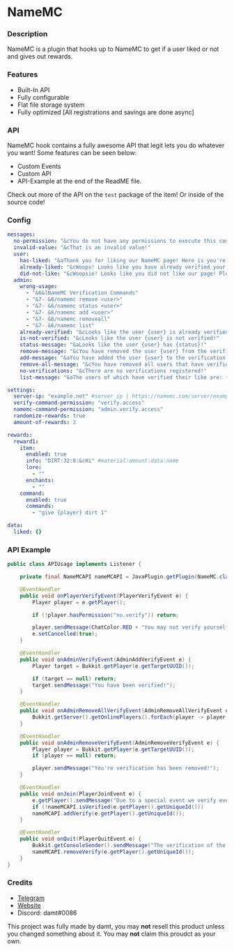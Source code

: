# NameMC

### Description
NameMC is a plugin that hooks up to NameMC to get if a user liked or not and gives out rewards. 

### Features
* Built-In API
* Fully configurable
* Flat file storage system
* Fully optimized [All registrations and savings are done async]

### API
NameMC hook contains a fully awesome API that legit lets you do whatever you want! Some features can be seen below:
* Custom Events
* Custom API
* API-Example at the end of the ReadME file.

Check out more of the API on the ``test`` package of the item! Or inside of the source code!

### Config
```yml
messages:
  no-permission: "&cYou do not have any permissions to execute this command!"
  invalid-value: "&cThat is an invalid value!"
  user:
    has-liked: "&aThank you for liking our NameMC page! Here is you're rewards!"
    already-liked: "&cWoops! Looks like you have already verified your like!"
    did-not-like: "&cWoopsie! Looks like you did not like our page! Please like at https://namemc.com/server/example.net"
  admin:
    wrong-usage:
      - "&6&lNameMC Verification Commands"
      - "&7- &6/namemc remove <user>"
      - "&7- &6/namemc status <user>"
      - "&7- &6/namemc add <user>"
      - "&7- &6/namemc removeall"
      - "&7- &6/namemc list"
    already-verified: "&cLooks like the user {user} is already verified!"
    is-not-verified: "&cLooks like the user {user} is not verified!"
    status-message: "&aLooks like the user {user} has {status}!"
    remove-message: "&cYou have removed the user {user} from the verification list!"
    add-message: "&aYou have added the user {user} to the verification list!"
    remove-all-message: "&cYou have removed all users that have verified their likes!"
    no-verifications: "&cThere are no verifications registered!"
    list-message: "&aThe users of which have verified their like are: {users}"

settings:
  server-ip: "example.net" #server ip | https://namemc.com/server/example.net #It would be "example.net"
  verify-command-permission: "verify.access"
  namemc-command-permission: "admin.verify.access"
  randomize-rewards: true
  amount-of-rewards: 2

rewards:
  reward1:
    item:
      enabled: true
      info: "DIRT:32:0:&cHi" #material:amount:data:name
      lore:
        - ""
      enchants:
        - ""
    command:
      enabled: true
      commands:
        - "give {player} dirt 1"

data:
  liked: {}
```

### API Example

```java
public class APIUsage implements Listener {

    private final NameMCAPI nameMCAPI = JavaPlugin.getPlugin(NameMC.class).getNameMCAPI();

    @EventHandler
    public void onPlayerVerifyEvent(PlayerVerifyEvent e) {
        Player player = e.getPlayer();

        if (!player.hasPermission("no.verify")) return;

        player.sendMessage(ChatColor.RED + "You may not verify yourself!");
        e.setCancelled(true);
    }

    @EventHandler
    public void onAdminVerifyEvent(AdminAddVerifyEvent e) {
        Player target = Bukkit.getPlayer(e.getTargetUUID());

        if (target == null) return;
        target.sendMessage("You have been verified!");
    }

    @EventHandler
    public void onAdminRemoveAllVerifyEvent(AdminRemoveAllVerifyEvent e) {
        Bukkit.getServer().getOnlinePlayers().forEach(player -> player.sendMessage("All verifications were removed!"));
    }

    @EventHandler
    public void onAdminRemoveVerifyEvent(AdminRemoveVerifyEvent e) {
        Player player = Bukkit.getPlayer(e.getTargetUUID());
        if (player == null) return;

        player.sendMessage("You're verification has been removed!");
    }

    @EventHandler
    public void onJoin(PlayerJoinEvent e) {
        e.getPlayer().sendMessage("Due to a special event we verify everyone of which joins right away!");
        if (!nameMCAPI.isVerified(e.getPlayer().getUniqueId()))
        nameMCAPI.addVerify(e.getPlayer().getUniqueId());
    }

    @EventHandler
    public void onQuit(PlayerQuitEvent e) {
        Bukkit.getConsoleSender().sendMessage("The verification of the player " + e.getPlayer().getName() + " has been removed!");
        nameMCAPI.removeVerify(e.getPlayer().getUniqueId());
    }
}
```

### Credits

* [Telegram](https://t.me/therealdamt)
* [Website](https://damt.xyz)
* Discord: damt#0086

This project was fully made by damt, you may **not** resell this product unless you changed something about it. You may **not** claim this proudct as your own.
